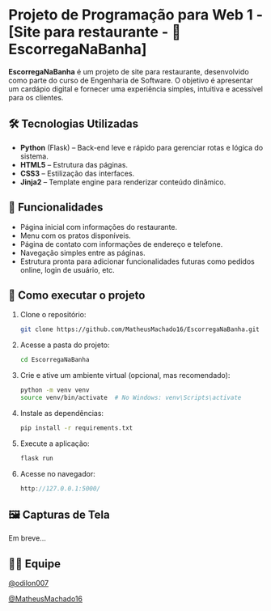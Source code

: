 ﻿# Projeto de Programação para Web 1 - [Site para restaurante - 🧈 EscorregaNaBanha]

**EscorregaNaBanha** é um projeto de site para restaurante, desenvolvido como parte do curso de Engenharia de Software. O objetivo é apresentar um cardápio digital e fornecer uma experiência simples, intuitiva e acessível para os clientes.

## 🛠️ Tecnologias Utilizadas

- **Python** (Flask) – Back-end leve e rápido para gerenciar rotas e lógica do sistema.
- **HTML5** – Estrutura das páginas.
- **CSS3** – Estilização das interfaces.
- **Jinja2** – Template engine para renderizar conteúdo dinâmico.

## 📌 Funcionalidades

- Página inicial com informações do restaurante.
- Menu com os pratos disponíveis.
- Página de contato com informações de endereço e telefone.
- Navegação simples entre as páginas.
- Estrutura pronta para adicionar funcionalidades futuras como pedidos online, login de usuário, etc.

## 🚀 Como executar o projeto

1. Clone o repositório:
    ```bash
   git clone https://github.com/MatheusMachado16/EscorregaNaBanha.git
2. Acesse a pasta do projeto:
    ```bash
    cd EscorregaNaBanha
3. Crie e ative um ambiente virtual (opcional, mas recomendado):
    ```bash
    python -m venv venv
    source venv/bin/activate  # No Windows: venv\Scripts\activate
4. Instale as dependências:
    ```bash
    pip install -r requirements.txt
5. Execute a aplicação:
    ```bash
    flask run
6. Acesse no navegador:
    ```cpp
    http://127.0.0.1:5000/
## 🖼️ Capturas de Tela
<!-- Coloque aqui imagens do site rodando, se possível -->
Em breve...

## 👨‍💻 Equipe

[@odilon007](https://github.com/odilon007)

[@MatheusMachado16](https://github.com/MatheusMachado16)
